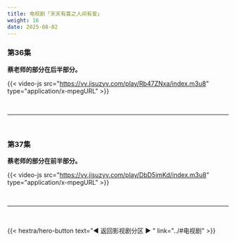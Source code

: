 ```yaml
---
title: 电视剧「天天有喜之人间有爱」
weight: 16
date: 2025-08-02
---
```


### 第36集

**蔡老师的部分在后半部分。**

{{< video-js src="https://vv.jisuzyv.com/play/Rb47ZNxa/index.m3u8" type="application/x-mpegURL" >}}

<br>
<hr>
<br>

### 第37集

**蔡老师的部分在前半部分。**

{{< video-js src="https://vv.jisuzyv.com/play/DbD5jmKd/index.m3u8" type="application/x-mpegURL" >}}

<br>
<hr>
<br>

{{< hextra/hero-button text="◀ 返回影视剧分区 ▶ " link="../#电视剧" >}}